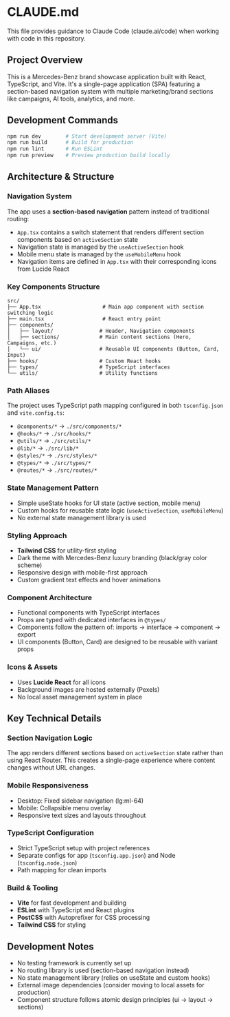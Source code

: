 # CLAUDE.md

This file provides guidance to Claude Code (claude.ai/code) when working with code in this repository.

## Project Overview

This is a Mercedes-Benz brand showcase application built with React, TypeScript, and Vite. It's a single-page application (SPA) featuring a section-based navigation system with multiple marketing/brand sections like campaigns, AI tools, analytics, and more.

## Development Commands

```bash
npm run dev        # Start development server (Vite)
npm run build      # Build for production
npm run lint       # Run ESLint
npm run preview    # Preview production build locally
```

## Architecture & Structure

### Navigation System
The app uses a **section-based navigation** pattern instead of traditional routing:
- `App.tsx` contains a switch statement that renders different section components based on `activeSection` state
- Navigation state is managed by the `useActiveSection` hook
- Mobile menu state is managed by the `useMobileMenu` hook
- Navigation items are defined in `App.tsx` with their corresponding icons from Lucide React

### Key Components Structure
```
src/
├── App.tsx                    # Main app component with section switching logic
├── main.tsx                   # React entry point
├── components/
│   ├── layout/               # Header, Navigation components
│   ├── sections/             # Main content sections (Hero, Campaigns, etc.)
│   └── ui/                   # Reusable UI components (Button, Card, Input)
├── hooks/                    # Custom React hooks
├── types/                    # TypeScript interfaces
└── utils/                    # Utility functions
```

### Path Aliases
The project uses TypeScript path mapping configured in both `tsconfig.json` and `vite.config.ts`:
- `@components/*` → `./src/components/*`
- `@hooks/*` → `./src/hooks/*`
- `@utils/*` → `./src/utils/*`
- `@lib/*` → `./src/lib/*`
- `@styles/*` → `./src/styles/*`
- `@types/*` → `./src/types/*`
- `@routes/*` → `./src/routes/*`

### State Management Pattern
- Simple useState hooks for UI state (active section, mobile menu)
- Custom hooks for reusable state logic (`useActiveSection`, `useMobileMenu`)
- No external state management library is used

### Styling Approach
- **Tailwind CSS** for utility-first styling
- Dark theme with Mercedes-Benz luxury branding (black/gray color scheme)
- Responsive design with mobile-first approach
- Custom gradient text effects and hover animations

### Component Architecture
- Functional components with TypeScript interfaces
- Props are typed with dedicated interfaces in `@types/`
- Components follow the pattern of: imports → interface → component → export
- UI components (Button, Card) are designed to be reusable with variant props

### Icons & Assets
- Uses **Lucide React** for all icons
- Background images are hosted externally (Pexels)
- No local asset management system in place

## Key Technical Details

### Section Navigation Logic
The app renders different sections based on `activeSection` state rather than using React Router. This creates a single-page experience where content changes without URL changes.

### Mobile Responsiveness
- Desktop: Fixed sidebar navigation (lg:ml-64)
- Mobile: Collapsible menu overlay
- Responsive text sizes and layouts throughout

### TypeScript Configuration
- Strict TypeScript setup with project references
- Separate configs for app (`tsconfig.app.json`) and Node (`tsconfig.node.json`)
- Path mapping for clean imports

### Build & Tooling
- **Vite** for fast development and building
- **ESLint** with TypeScript and React plugins
- **PostCSS** with Autoprefixer for CSS processing
- **Tailwind CSS** for styling

## Development Notes

- No testing framework is currently set up
- No routing library is used (section-based navigation instead)
- No state management library (relies on useState and custom hooks)
- External image dependencies (consider moving to local assets for production)
- Component structure follows atomic design principles (ui → layout → sections)